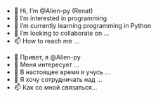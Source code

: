 - 👋 Hi, I’m @Alien-py (Renat)
- 👀 I’m interested in programming
- 🌱 I’m currently learning programming in Python
- 💞️ I’m looking to collaborate on ...
- 📫 How to reach me ...

<!---
Alien-py/Alien-py is a ✨ special ✨ repository because its `README.md` (this file) appears on your GitHub profile.
You can click the Preview link to take a look at your changes.
--->
- 👋 Привет, я @Alien-py
- 👀 Меня интересует ...
- 🌱 В настоящее время я учусь ...
- 💞️ Я хочу сотрудничать над ...
- 📫 Как со мной связаться...
